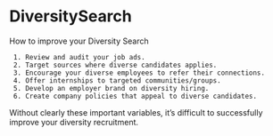 # DiversitySearch
How to improve your Diversity Search 

     1. Review and audit your job ads.
     2. Target sources where diverse candidates applies.
     3. Encourage your diverse employees to refer their connections.
     4. Offer internships to targeted communities/groups.
     5. Develop an employer brand on diversity hiring.
     6. Create company policies that appeal to diverse candidates.
     
Without clearly these important variables, it’s difficult to successfully improve your diversity recruitment.     


   
